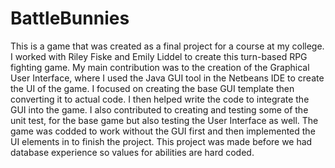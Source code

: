# BattleBunnies

This is a game that was created as a final project for a course at my college. I worked with Riley Fiske and Emily Liddel to create this turn-based RPG fighting game. 
My main contribution was to the creation of the Graphical User Interface, where I used the Java GUI tool in the Netbeans IDE to create the UI of the game. I focused on creating the base GUI template then converting it to actual code. I then helped write the code to integrate the GUI into the game. 
I also contributed to creating and testing some of the unit test, for the base game but also testing the User Interface as well. 
The game was codded to work without the GUI first and then implemented the UI elements in to finish the project. 
This project was made before we had database experience so values for abilities are hard coded. 
